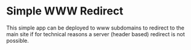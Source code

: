 # Simple WWW Redirect
This simple app can be deployed to www subdomains to redirect to the main site if for technical reasons a server (header based) redirect is not possible.